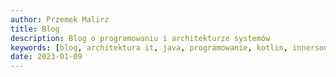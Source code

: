 ```yaml
---
author: Przemek Malirz
title: Blog
description: Blog o programowaniu i architekturze systemów
keywords: [blog, architektura it, java, programowanie, kotlin, innersource]
date: 2023-01-09
---
```

